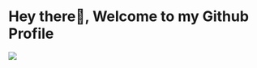 # Hey there👋, Welcome to my Github Profile

<img src="https://readme-typing-svg.herokuapp.com?font=Architects+Daughter&color=500b92&size=25&center=false&lines=hey!+its+Nishat+Tasnin;ML+Engineer+web+developer...;Independent+Researcher...;Backend+Engineer+Data+Specialist...;.."/>

